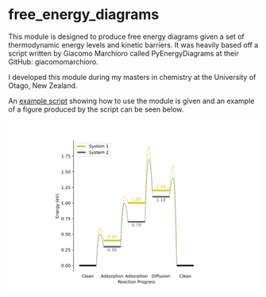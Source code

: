 # free_energy_diagrams

This module is designed to produce free energy diagrams given a set of thermodynamic energy levels and kinetic barriers. It was heavily based off a script written by Giacomo Marchioro called PyEnergyDiagrams at their GitHub: giacomomarchioro.

I developed this module during my masters in chemistry at the University of Otago, New Zealand. 

An [example script](https://github.com/Ciaran-Ward/free_energy_diagrams/edit/main/examples/example_script.py) showing how to use the module is given and an example of a figure produced by the script can be seen below.

![Image](/example/fed_example.svg)

